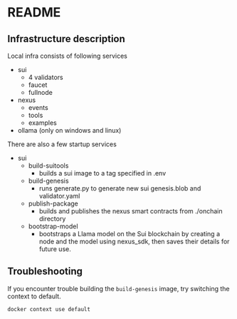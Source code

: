 # README

## Infrastructure description

Local infra consists of following services

- sui
  - 4 validators
  - faucet
  - fullnode
- nexus
  - events
  - tools
  - examples
- ollama (only on windows and linux)

There are also a few startup services

- sui
  - build-suitools
    - builds a sui image to a tag specified in .env
  - build-genesis
    - runs generate.py to generate new sui genesis.blob and validator.yaml
  - publish-package
    - builds and publishes the nexus smart contracts from ./onchain directory
  - bootstrap-model
    - bootstraps a Llama model on the Sui blockchain by creating a node and the model using nexus_sdk, then saves their details for future use.

## Troubleshooting

If you encounter trouble building the `build-genesis` image, try switching the context to default.

`docker context use default`
